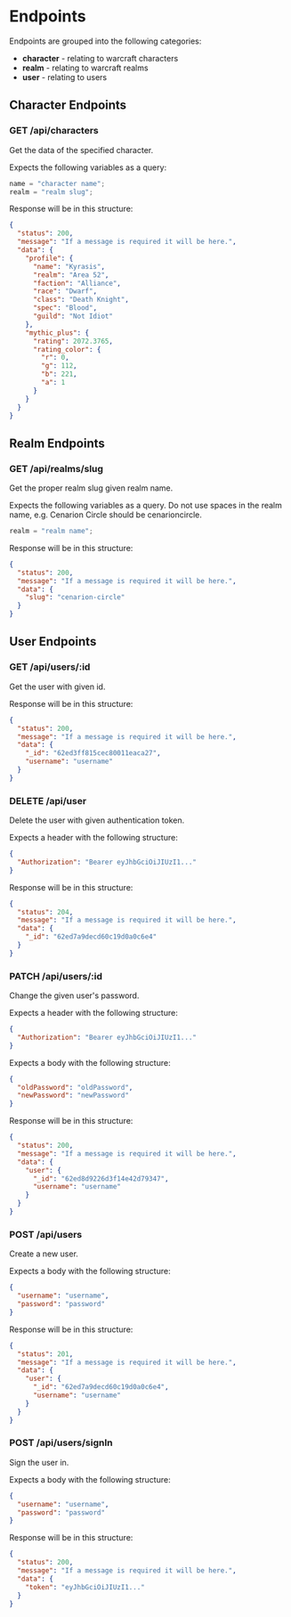 # Endpoints

Endpoints are grouped into the following categories:

- **character** - relating to warcraft characters
- **realm** - relating to warcraft realms
- **user** - relating to users

## Character Endpoints

### GET /api/characters

Get the data of the specified character.

Expects the following variables as a query:

```js
name = "character name";
realm = "realm slug";
```

Response will be in this structure:

```json
{
  "status": 200,
  "message": "If a message is required it will be here.",
  "data": {
    "profile": {
      "name": "Kyrasis",
      "realm": "Area 52",
      "faction": "Alliance",
      "race": "Dwarf",
      "class": "Death Knight",
      "spec": "Blood",
      "guild": "Not Idiot"
    },
    "mythic_plus": {
      "rating": 2072.3765,
      "rating_color": {
        "r": 0,
        "g": 112,
        "b": 221,
        "a": 1
      }
    }
  }
}
```

## Realm Endpoints

### GET /api/realms/slug

Get the proper realm slug given realm name.

Expects the following variables as a query. Do not use spaces in the realm name, e.g. Cenarion Circle should be cenarioncircle.

```js
realm = "realm name";
```

Response will be in this structure:

```json
{
  "status": 200,
  "message": "If a message is required it will be here.",
  "data": {
    "slug": "cenarion-circle"
  }
}
```

## User Endpoints

### GET /api/users/:id

Get the user with given id.

Response will be in this structure:

```json
{
  "status": 200,
  "message": "If a message is required it will be here.",
  "data": {
    "_id": "62ed3ff815cec80011eaca27",
    "username": "username"
  }
}
```

### DELETE /api/user

Delete the user with given authentication token.

Expects a header with the following structure:

```json
{
  "Authorization": "Bearer eyJhbGciOiJIUzI1..."
}
```

Response will be in this structure:

```json
{
  "status": 204,
  "message": "If a message is required it will be here.",
  "data": {
    "_id": "62ed7a9decd60c19d0a0c6e4"
  }
}
```

### PATCH /api/users/:id

Change the given user's password.

Expects a header with the following structure:

```json
{
  "Authorization": "Bearer eyJhbGciOiJIUzI1..."
}
```

Expects a body with the following structure:

```json
{
  "oldPassword": "oldPassword",
  "newPassword": "newPassword"
}
```

Response will be in this structure:

```json
{
  "status": 200,
  "message": "If a message is required it will be here.",
  "data": {
    "user": {
      "_id": "62ed8d9226d3f14e42d79347",
      "username": "username"
    }
  }
}
```

### POST /api/users

Create a new user.

Expects a body with the following structure:

```json
{
  "username": "username",
  "password": "password"
}
```

Response will be in this structure:

```json
{
  "status": 201,
  "message": "If a message is required it will be here.",
  "data": {
    "user": {
      "_id": "62ed7a9decd60c19d0a0c6e4",
      "username": "username"
    }
  }
}
```

### POST /api/users/signIn

Sign the user in.

Expects a body with the following structure:

```json
{
  "username": "username",
  "password": "password"
}
```

Response will be in this structure:

```json
{
  "status": 200,
  "message": "If a message is required it will be here.",
  "data": {
    "token": "eyJhbGciOiJIUzI1..."
  }
}
```
